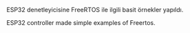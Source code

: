 ESP32 denetleyicisine FreeRTOS ile ilgili basit örnekler yapıldı.


ESP32 controller made simple examples of Freertos.
